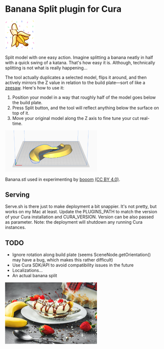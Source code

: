 Banana Split plugin for Cura
=================

<img width="96px" src="marketplace-icon.png" />

Split model with one easy action. Imagine splitting a banana neatly in half with a quick swing of a katana. That's how easy it is. Although, technically splitting is not what is really happening...

The tool actually duplicates a selected model, flips it around, and then actively mirrors the Z value in relation to the build plate—sort of like a [zeesaw](https://www.youtube.com/watch?v=iPxPK4d8FN4). Here's how to use it:

1. Position your model in a way that roughly half of the model goes below the build plate.
2. Press Split button, and the tool will reflect anything below the surface on top of it.
3. Move your original model along the Z axis to fine tune your cut real-time.

<img width="300px" src="screenshot.png" />

Banana.stl used in experimenting by [booom](https://www.thingiverse.com/thing:2141725) [(CC BY 4.0)](https://creativecommons.org/licenses/by/4.0/).

Serving
---------

Serve.sh is there just to make deployment a bit snappier. It's not pretty, but works on my Mac at least. Update the PLUGINS_PATH to match the version of your Cura installation and CURA_VERSION. Version can be also passed as parameter. Note: the deployment will shutdown any running Cura instances.

TODO
---------
- Ignore rotation along build plate (seems SceneNode.getOrientation() may have a bug, which makes this rather difficult)
- Use Cura SDK/API to avoid compatibility issues in the future
- Localizations...
- An actual banana split

<img width="300px" src="banana-split.jpg" title="Photo by Eiliv Aceron from Pexels: https://www.pexels.com/photo/banana-on-a-white-ceramic-plate-6895879/" />
